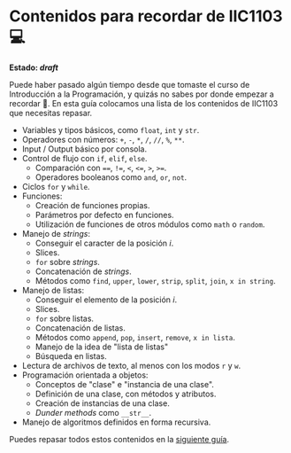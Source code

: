# Contenidos para recordar de IIC1103 💻

**Estado: _draft_**

Puede haber pasado algún tiempo desde que tomaste el curso de Introducción a la Programación, y quizás no sabes por donde empezar a recordar 🤔. En esta guía colocamos una lista de los contenidos de IIC1103 que necesitas repasar.

- Variables y tipos básicos, como `float`, `int` y `str`.
- Operadores con números: `+`, `-`, `*`, `/`, `//`, `%`, `**`.
- Input / Output básico por consola.
- Control de flujo con `if`, `elif`, `else`.
  - Comparación con `==`, `!=`, `<`, `<=`, `>`, `>=`.
  - Operadores booleanos como `and`, `or`, `not`.
- Ciclos `for` y `while`.
- Funciones:
  - Creación de funciones propias.
  - Parámetros por defecto en funciones.
  - Utilización de funciones de otros módulos como `math` o `random`.
- Manejo de _strings_:
  - Conseguir el caracter de la posición _i_.
  - Slices.
  - `for` sobre _strings_.
  - Concatenación de _strings_.
  - Métodos como `find`, `upper`, `lower`, `strip`, `split`, `join`, `x in string`.
- Manejo de listas:
  - Conseguir el elemento de la posición _i_.
  - Slices.
  - `for` sobre listas.
  - Concatenación de listas.
  - Métodos como `append`, `pop`, `insert`, `remove`, `x in lista`.
  - Manejo de la idea de "lista de listas"
  - Búsqueda en listas.
- Lectura de archivos de texto, al menos con los modos `r` y `w`.
- Programación orientada a objetos:
  - Conceptos de "clase" e "instancia de una clase".
  - Definición de una clase, con métodos y atributos.
  - Creación de instancias de una clase.
  - _Dunder methods_ como `__str__`.
- Manejo de algoritmos definidos en forma recursiva.

Puedes repasar todos estos contenidos en la [siguiente guía](https://github.com/IIC2233-2016-1/syllabus/blob/master/Repaso-IIC1103/IIC1103-Python.pdf).
